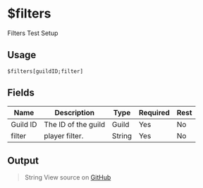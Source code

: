 # $filters
Filters Test Setup
## Usage
```
$filters[guildID;filter]
```
## Fields
|   Name   |     Description      |  Type  | Required | Rest |
|----------|----------------------|--------|----------|------|
| Guild ID | The ID of the guild  | Guild  | Yes      | No   |
| filter   | player filter.       | String | Yes      | No   |

## Output
> String
View source on [GitHub](https://github.com/tryforge/forgelink/blob/dev/src/natives/filters.ts)